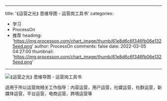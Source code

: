 
---
title: '⟪运营之光⟫ 思维导图 - 运营岗工具书'
categories: 
 - 学习
 - ProcessOn
 - 推荐
headimg: 'https://img.processon.com/chart_image/thumb/61e8d6c6f346fb06e1325eed.png'
author: ProcessOn
comments: false
date: 2022-03-05 04:27:00
thumbnail: 'https://img.processon.com/chart_image/thumb/61e8d6c6f346fb06e1325eed.png'
---

<div>   
<img class="thumb" alt="⟪运营之光⟫ 思维导图 - 运营岗工具书" src="https://img.processon.com/chart_image/thumb/61e8d6c6f346fb06e1325eed.png" referrerpolicy="no-referrer">
<p>适用于所以运营岗相关工作指导：内容运营，用户运营，社媒运营，社群运营，新媒体运营，平台运营，电商运营，跨境运营等</p>  
</div>
            
